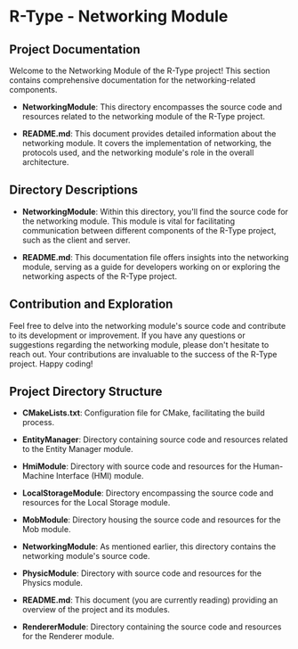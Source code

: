 # R-Type - Networking Module

## Project Documentation

Welcome to the Networking Module of the R-Type project! This section contains comprehensive documentation for the networking-related components.

- **NetworkingModule**: This directory encompasses the source code and resources related to the networking module of the R-Type project.

- **README.md**: This document provides detailed information about the networking module. It covers the implementation of networking, the protocols used, and the networking module's role in the overall architecture.

## Directory Descriptions

- **NetworkingModule**: Within this directory, you'll find the source code for the networking module. This module is vital for facilitating communication between different components of the R-Type project, such as the client and server.

- **README.md**: This documentation file offers insights into the networking module, serving as a guide for developers working on or exploring the networking aspects of the R-Type project.

## Contribution and Exploration

Feel free to delve into the networking module's source code and contribute to its development or improvement. If you have any questions or suggestions regarding the networking module, please don't hesitate to reach out. Your contributions are invaluable to the success of the R-Type project. Happy coding!

## Project Directory Structure

- **CMakeLists.txt**: Configuration file for CMake, facilitating the build process.

- **EntityManager**: Directory containing source code and resources related to the Entity Manager module.

- **HmiModule**: Directory with source code and resources for the Human-Machine Interface (HMI) module.

- **LocalStorageModule**: Directory encompassing the source code and resources for the Local Storage module.

- **MobModule**: Directory housing the source code and resources for the Mob module.

- **NetworkingModule**: As mentioned earlier, this directory contains the networking module's source code.

- **PhysicModule**: Directory with source code and resources for the Physics module.

- **README.md**: This document (you are currently reading) providing an overview of the project and its modules.

- **RendererModule**: Directory containing the source code and resources for the Renderer module.